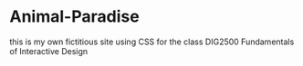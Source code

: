 # Animal-Paradise

this is my own fictitious site using CSS for the class DIG2500 Fundamentals of Interactive Design
